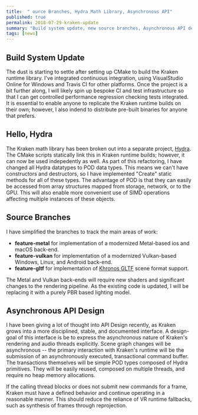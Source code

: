 ```yaml
---
title:  " ource Branches, Hydra Math Library, Asynchronous API"
published: true
permalink: 2018-07-29-kraken-update
summary: "Build system update, new source branches, Asynchronous API design"
tags: [news]
---
```


## Build System Update

The dust is starting to settle after setting up CMake to build the Kraken runtime library.  I've integrated continuous integration, using VisualStudio Online for Windows and Travis CI for other platforms.  Once the project is a bit further along, I will likely spin up bespoke CI and test infrastructure so that I can get controlled performance regression checking tests integrated.  It is essential to enable anyone to replicate the Kraken runtime builds on their own; however, I also indend to distribute pre-built binaries for anyone that prefers.

## Hello, Hydra

The Kraken math library has been broken out into a separate project, [Hydra](https://github.com/KrakenEngine/hydra).  The CMake scripts statically link this in Kraken runtime builds; however, it can now be used indepedently as well.  As part of this refactoring, I have changed all Hydra datatypes to POD data types.  This means we can't have constructors and destructors, so I have implemented "Create" static methods for all of these types.  The advantage of POD is that they can easily be accessed from array structures mapped from storage, network, or to the GPU.  This will also enable more convenient use of SIMD operations affecting multiple instances of these objects.

## Source Branches

I have simplified the branches to track the main areas of work:

* **feature-metal** for implementation of a modernized Metal-based ios and macOS back-end.
* **feature-vulkan** for implementation of a modernized Vulkan-based Windows, Linux, and Android back-end.
* **feature-gltf** for implementation of [Khronos GLTF](https://www.khronos.org/gltf/) scene format support.

The Metal and Vulkan back-ends will require new shaders and significant changes to the rendering pipeline.  As the existing code is updated, I will be replacing it with a purely PBR based lighting model.

## Asynchronous API Design

I have been giving a lot of thought into API Design recently, as Kraken grows into a more disciplined, stable, and documented interface.  A design-goal of this interface is be to express the asynchronous nature of Kraken's rendering and audio threads explicitly.  Scene graph changes will be asynchronous -- the primary interaction with Kraken's runtime will be the submission of an asynchronously executed, transactional command buffer.  The transactions themselves will be simple POD types composed of Hydra primitives.  They will be easily reused, composed on multiple threads, and require no heap memory allocations.

If the calling thread blocks or does not submit new commands for a frame, Kraken must have a defined behavior and continue operating in a reasonable manner.  This should reduce the reliance of VR runtime fallbacks, such as synthesis of frames through reprojection.
